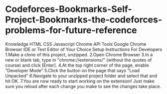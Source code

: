 # Codeforces-Bookmarks-Self-Project-Bookmarks-the-codeforces-problems-for-future-reference
Knowledge
HTML
CSS
Javascript
Chrome API
Tools
Google Chrome Browser
IDE or Text Editor of Your Choice
Setup Instructions
For Developers
1.Make a clone of this project, unzipped.
2.Open Chrome Browser
3.In a new or blank tab, type in "chrome://extensions/" (without the quotes of course) and click [Enter].
4.At the top right corner of the page, enable "Developer Mode"
5.Click the button on the page that says "Load Unpacked"
6.Navigate to your unzipped project folder and select that and hit OK.
7.You are now ready to start working on the extension! Just make sure you reload after each change you make to see the changes take place.

